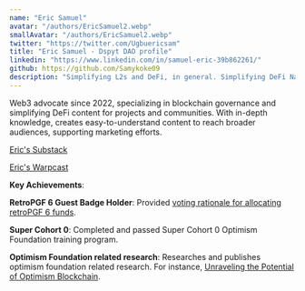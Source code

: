 ```yaml
---
name: "Eric Samuel"
avatar: "/authors/EricSamuel2.webp"
smallAvatar: "/authors/EricSamuel2.webp"
twitter: "https://twitter.com/Ugbuericsam"
title: "Eric Samuel - Dspyt DAO profile"
linkedin: "https://www.linkedin.com/in/samuel-eric-39b862261/"
github: https://github.com/Samykoke09
description: "Simplifying L2s and DeFi, in general. Simplifying DeFi Narratives | Wannabe GovNerds."
---
```


Web3 advocate since 2022, specializing in blockchain governance and simplifying DeFi content for projects and communities. With in-depth knowledge, creates easy-to-understand content to reach broader audiences, supporting marketing efforts.

[Eric's Substack](https://substack.com/@ugbuericsam/notes)

[Eric's Warpcast](https://warpcast.com/ericsamuel09)

**Key Achievements**:

**RetroPGF 6 Guest Badge Holder**: Provided [voting rationale for allocating retroPGF 6 funds](https://gov.optimism.io/t/retro-funding-6-voting-rational-thread-optional/9240/2).

**Super Cohort 0**: Completed and passed Super Cohort 0 Optimism Foundation training program.

**Optimism Foundation related research**: Researches and publishes optimism foundation related research. For instance, [Unraveling the Potential of Optimism Blockchain](https://dspyt.com/optimism-blockchain-potential).
